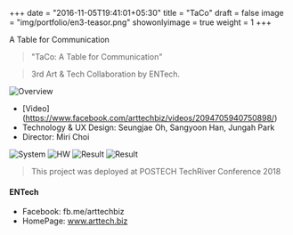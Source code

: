 +++
date = "2016-11-05T19:41:01+05:30"
title = "TaCo"
draft = false
image = "img/portfolio/en3-teasor.png"
showonlyimage = true
weight = 1
+++

A Table for Communication
<!--more-->

> "TaCo: A Table for Communication"

> 3rd Art & Tech Collaboration by ENTech.
 
![Overview][1]

* [Video] (https://www.facebook.com/arttechbiz/videos/2094705940750898/)
* Technology & UX Design: Seungjae Oh, Sangyoon Han, Jungah Park
* Director: Miri Choi


![System][2]
![HW][3]
![Result][4]
![Result][5]

> This project was deployed at POSTECH TechRiver Conference 2018

#### ENTech
* Facebook: fb.me/arttechbiz
* HomePage: www.arttech.biz

[1]: /img/portfolio/en3-overview.png
[2]: /img/portfolio/en3-system.png
[3]: /img/portfolio/en3-table.png
[4]: /img/portfolio/en3-res1.png
[5]: /img/portfolio/en3-res2.png